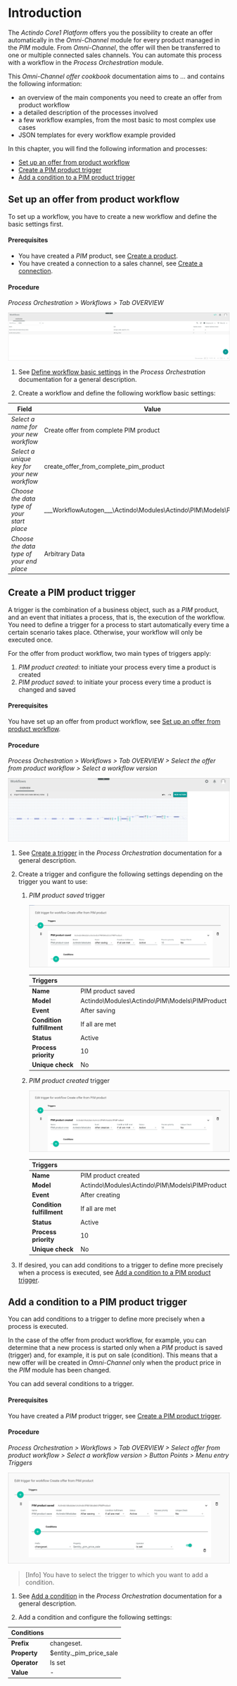 # Introduction

The *Actindo Core1 Platform* offers you the possibility to create an offer automatically in the *Omni-Channel* module for every product managed in the *PIM* module. From *Omni-Channel*, the offer will then be transferred to one or multiple connected sales channels. You can automate this process with a workflow in the *Process Orchestration* module.

This *Omni-Channel offer cookbook* documentation aims to ... and contains the following information:

- an overview of the main components you need to create an offer from product workflow
- a detailed description of the processes involved
- a few workflow examples, from the most basic to most complex use cases 
- JSON templates for every workflow example provided   

In this chapter, you will find the following information and processes:

- [Set up an offer from product workflow](#set-up-an-offer-from-product-workflow)
- [Create a PIM product trigger](#create-a-pim-product-trigger)
- [Add a condition to a PIM product trigger](#add-a-condition-to-a-pim-product-trigger)


## Set up an offer from product workflow

To set up a workflow, you have to create a new workflow and define the basic settings first.   

#### Prerequisites

- You have created a *PIM* product, see [Create a product](../PIM/Operation/01_ManageProducts.md#create-a-product).
- You have created a connection to a sales channel, see [Create a connection](../Channels/Integration/01_ManageConnections.md#create-a-connection).

#### Procedure

*Process Orchestration > Workflows > Tab OVERVIEW*

![Workflows](../Assets/Screenshots/ActindoWorkFlow/Workflows/Workflows.png "[Workflows]")

1. See [Define workflow basic settings](../ActindoWorkFlow/Operation/01_ManageWorkflows.md#define-the-workflow-basic-settings) in the *Process Orchestration* documentation for a general description.

2. Create a workflow and define the following workflow basic settings:

| Field | Value |
| ------- | ----- |
| *Select a name for your new workflow* | Create offer from complete PIM product |
| *Select a unique key for your new workflow* | create_offer_from_complete_pim_product |
| *Choose the data type of your start place* |   \_\_\_WorkflowAutogen___\Actindo\Modules\Actindo\PIM\Models\PIMProduct |
| *Choose the data type of your end place* | Arbitrary Data |

[comment]: <> (Warum nicht end place Channels.Offer?)



## Create a PIM product trigger

A trigger is the combination of a business object, such as a *PIM* product, and an event that initiates a process, that is, the execution of the workflow. You need to define a trigger for a process to start automatically every time a certain scenario takes place. Otherwise, your workflow will only be executed once.

For the offer from product workflow, two main types of triggers apply: 

1. *PIM product created*: to initiate your process every time a product is created
2. *PIM product saved*: to initiate your process every time a product is changed and saved

#### Prerequisites

You have set up an offer from product workflow, see [Set up an offer from product workflow](#set-up-an-offer-from-product-workflow).

#### Procedure

*Process Orchestration > Workflows > Tab OVERVIEW > Select the offer from product workflow > Select a workflow version*

![Workflow editor](../Assets/Screenshots/ActindoWorkFlow/Workflows/WorkflowEditor.png "[Workflow editor]")

1. See [Create a trigger](../ActindoWorkFlow/Operation/01_ManageWorkflows.md#define-the-workflow-basic-settings) in the *Process Orchestration* documentation for a general description.

2. Create a trigger and configure the following settings depending on the trigger you want to use:

    1. *PIM product saved* trigger

        ![PIM product saved](../Assets/Screenshots/OfferCookbook/PIMProductSavedTrigger.png "[PIM product saved]")

        | Triggers ||
        |----|----|
        |**Name** | PIM product saved |
        |**Model** | Actindo\Modules\Actindo\PIM\Models\PIMProduct |
        |**Event** | After saving | 
        |**Condition fulfillment** | If all are met |   
        |**Status** | Active |
        |**Process priority** | 10 | 
        | **Unique check** | No |

    2. *PIM product created* trigger

        ![PIM product created](../Assets/Screenshots/OfferCookbook/PIMProductCreatedTrigger.png "[PIM product saved]")

        | Triggers ||
        |----|----|
        |**Name** | PIM product created |
        |**Model** | Actindo\Modules\Actindo\PIM\Models\PIMProduct |
        |**Event** | After creating | 
        |**Condition fulfillment** | If all are met |   
        |**Status** | Active |
        |**Process priority** | 10 | 
        | **Unique check** | No |


3. If desired, you can add conditions to a trigger to define more precisely when a process is executed, see [Add a condition to a PIM product trigger](#add-a-condition-to-a-pim-product-trigger).



## Add a condition to a PIM product trigger

[comment]: <> (Letztes Mal hat es nicht funktioniert. Mit Stefan prüfen)

You can add conditions to a trigger to define more precisely when a process is executed.  

In the case of the offer from product workflow, for example, you can determine that a new process is started only when a *PIM* product is saved (trigger) and, for example, it is put on sale (condition). This means that a new offer will be created in *Omni-Channel* only when the product price in the *PIM* module has been changed. 

[comment]: <> (if the price has been modified, -> Ist das möglich mit _pim_price? Und was wäre Value? Oder mit Is set?)

You can add several conditions to a trigger. 

#### Prerequisites

You have created a *PIM* product trigger, see [Create a PIM product trigger](#create-a-pim-product-trigger).

#### Procedure

*Process Orchestration > Workflows > Tab OVERVIEW > Select offer from product workflow > Select a workflow version > Button Points > Menu entry Triggers*

![Workflow editor](../Assets/Screenshots/OfferCookbook/ConditionPimPriceSale.png "[Workflow editor]")

> [Info] You have to select the trigger to which you want to add a condition.

1. See [Add a condition](../ActindoWorkFlow/Operation/02_ManageTriggers.md#Add-a-condition) in the *Process Orchestration* documentation for a general description.

2. Add a condition and configure the following settings:

| Conditions ||
|----|----|
|**Prefix** | changeset. |
|**Property** | $entity._pim_price_sale |
|**Operator** | Is set | 
|**Value** | - |   
   
[comment]: <> (check!)


